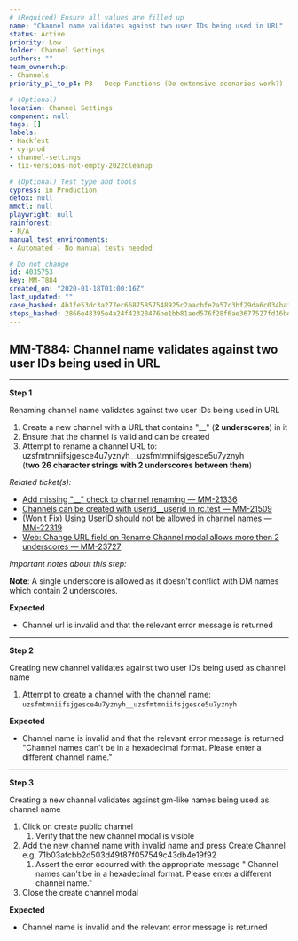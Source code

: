 ```yaml
---
# (Required) Ensure all values are filled up
name: "Channel name validates against two user IDs being used in URL"
status: Active
priority: Low
folder: Channel Settings
authors: ""
team_ownership: 
- Channels
priority_p1_to_p4: P3 - Deep Functions (Do extensive scenarios work?)

# (Optional)
location: Channel Settings
component: null
tags: []
labels: 
- Hackfest
- cy-prod
- channel-settings
- fix-versions-not-empty-2022cleanup

# (Optional) Test type and tools
cypress: in Production
detox: null
mmctl: null
playwright: null
rainforest: 
- N/A
manual_test_environments: 
- Automated - No manual tests needed

# Do not change
id: 4035753
key: MM-T884
created_on: "2020-01-18T01:00:16Z"
last_updated: ""
case_hashed: 4b1fe53dc3a277ec66875857548925c2aacbfe2a57c3bf29da6c034baf1c89f31f491d78abdbb552dda6249526fc6b57
steps_hashed: 2866e48395e4a24f42328476be1bb81aed576f28f6ae3677527fd16bdc2a7d71e0471f597cd5c655ec0d7cf506c431b6
---
```


<!-- (Auto-generated) Based on frontmatter's "key" and "name" -->

## MM-T884: Channel name validates against two user IDs being used in URL

---

**Step 1**

Renaming channel name validates against two user IDs being used in URL

1. Create a new channel with a URL that contains "__" (**2 underscores**) in it
2. Ensure that the channel is valid and can be created
3. Attempt to rename a channel URL to: uzsfmtmniifsjgesce4u7yznyh\_\_uzsfmtmniifsjgesce5u7yznyh
   \
   (**two 26 character strings with 2 underscores between them**)

_Related ticket(s):_

- [Add missing "\_\_" check to channel renaming — MM-21336](https://mattermost.atlassian.net/browse/MM-21336)
- [Channels can be created with userid\_\_userid in rc.test — MM-21509](https://mattermost.atlassian.net/browse/MM-21509)
- (Won't Fix) [Using UserID should not be allowed in channel names — MM-22319](https://mattermost.atlassian.net/browse/MM-22319)
- [Web: Change URL field on Rename Channel modal allows more then 2 underscores — MM-23727](https://mattermost.atlassian.net/browse/MM-23727)

_Important notes about this step:_

**Note**: A single underscore is allowed as it doesn't conflict with DM names which contain 2 underscores.

**Expected**

- Channel url is invalid and that the relevant error message is returned

---

**Step 2**

Creating new channel validates against two user IDs being used as channel name

1. Attempt to create a channel with the channel name: `uzsfmtmniifsjgesce4u7yznyh__uzsfmtmniifsjgesce5u7yznyh`

**Expected**

- Channel name is invalid and that the relevant error message is returned "Channel names can't be in a hexadecimal format. Please enter a different channel name."

---

**Step 3**

Creating a new channel validates against gm-like names being used as channel name

1. Click on create public channel
   1. Verify that the new channel modal is visible
2. Add the new channel name with invalid name and press Create Channel e.g. 71b03afcbb2d503d49f87f057549c43db4e19f92
   1. Assert the error occurred with the appropriate message " Channel names can\'t be in a hexadecimal format. Please enter a different channel name."
5. Close the create channel modal

**Expected**

- Channel name is invalid and the relevant error message is returned

